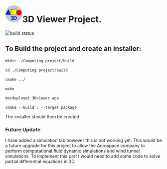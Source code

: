 # ![logo](https://github.com/mbh1620/Computing_Project/blob/master/Computing%20project/Images/doxylogo.png)3D Viewer Project. 

![build status](https://travis-ci.com/mbh1620/Computing_Project.svg?token=GqtXXcs7xDsCW7iqqCwg&branch=master)

## To Build the project and create an installer:
```
mkdir ./Computing project/build
```
```
cd ./Computing project/build
```
```
cmake ../
```
```
make 
```
```
macdeployqt 3Dviewer.app
```
```
cmake --build . --target package
```
The installer should then be created.

### Future Update

I have added a simulation tab however this is not working yet. This would be a future upgrade for this project to allow the Aerospace company to perform computational fluid dynamic simulations and wind tunnel simulations. To implement this part I would need to add some code to solve partial differential equations in 3D. 
